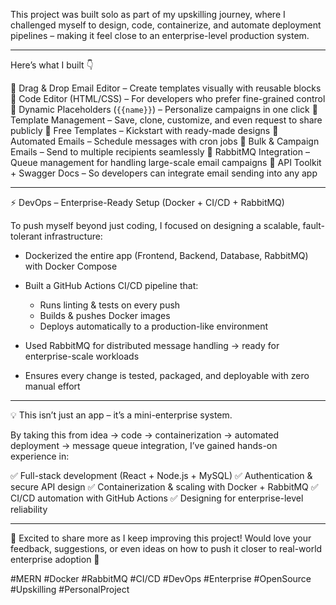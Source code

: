 
This project was built solo as part of my upskilling journey, where I challenged myself to design, code, containerize, and automate deployment pipelines – making it feel close to an enterprise-level production system.

---

 Here’s what I built 👇

🔹 Drag & Drop Email Editor – Create templates visually with reusable blocks
🔹 Code Editor (HTML/CSS) – For developers who prefer fine-grained control
🔹 Dynamic Placeholders (`{{name}}`) – Personalize campaigns in one click
🔹 Template Management – Save, clone, customize, and even request to share publicly
🔹 Free Templates – Kickstart with ready-made designs
🔹 Automated Emails – Schedule messages with cron jobs
🔹 Bulk & Campaign Emails – Send to multiple recipients seamlessly
🔹 RabbitMQ Integration – Queue management for handling large-scale email campaigns
🔹 API Toolkit + Swagger Docs – So developers can integrate email sending into any app

---

 ⚡ DevOps – Enterprise-Ready Setup (Docker + CI/CD + RabbitMQ)

To push myself beyond just coding, I focused on designing a scalable, fault-tolerant infrastructure:

* Dockerized the entire app (Frontend, Backend, Database, RabbitMQ) with Docker Compose
* Built a GitHub Actions CI/CD pipeline that:

  * Runs linting & tests on every push
  * Builds & pushes Docker images
  * Deploys automatically to a production-like environment
* Used RabbitMQ for distributed message handling → ready for enterprise-scale workloads
* Ensures every change is tested, packaged, and deployable with zero manual effort

---

💡 This isn’t just an app – it’s a mini-enterprise system.

By taking this from idea → code → containerization → automated deployment → message queue integration, I’ve gained hands-on experience in:

✅ Full-stack development (React + Node.js + MySQL)
✅ Authentication & secure API design
✅ Containerization & scaling with Docker + RabbitMQ
✅ CI/CD automation with GitHub Actions
✅ Designing for enterprise-level reliability

---

🔗 Excited to share more as I keep improving this project!
Would love your feedback, suggestions, or even ideas on how to push it closer to real-world enterprise adoption 🚀

\#MERN #Docker #RabbitMQ #CI/CD #DevOps #Enterprise #OpenSource #Upskilling #PersonalProject
